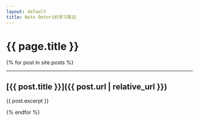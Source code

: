 ```yaml
---
layout: default
title: Noto Ootori的学习笔记
---
```


<!-- markdownlint-disable MD025 -->
# {{ page.title }}
<!-- markdownlint-enable MD025 -->

{% for post in site.posts %}

  * * *

  <!-- markdownlint-disable MD023 -->
  ## [{{ post.title }}]({{ post.url | relative_url }})
  <!-- markdownlint-enable MD023 -->

  {{ post.excerpt }}

{% endfor %}
